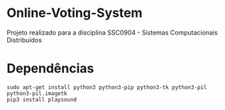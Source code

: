 # Online-Voting-System
Projeto realizado para a disciplina SSC0904 - Sistemas Computacionais Distribuídos

# Dependências

    sudo apt-get install python3 python3-pip python3-tk python3-pil python3-pil.imagetk
    pip3 install playsound
